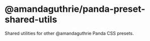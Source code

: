 # @amandaguthrie/panda-preset-shared-utils

Shared utilities for other @amandaguthrie Panda CSS presets.

